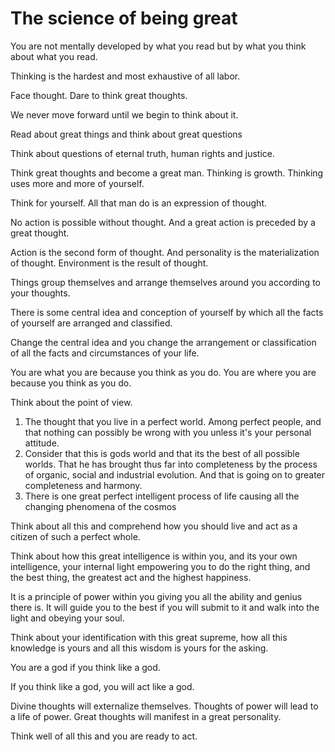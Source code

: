 # The science of being great
You are not mentally developed by what you read but by what you think about what you read. 

Thinking is the hardest and most exhaustive of all labor. 

Face thought. Dare to think great thoughts.

We never move forward until we begin to think about it.

Read about great things and think about great questions

Think about questions of eternal truth, human rights and justice.

Think great thoughts and become a great man. 
Thinking is growth. Thinking uses more and more of yourself.

Think for yourself. All that man do is an expression of thought.

No action is possible without thought. 
And a great action is preceded by a great thought.

Action is the second form of thought. 
And personality is the materialization of thought. 
Environment is the result of thought.

Things group themselves and arrange themselves around you according to your thoughts. 

There is some central idea and conception of yourself by which all the facts of yourself are arranged and classified.

Change the central idea and you change the arrangement or classification of all the facts and circumstances of your life. 

You are what you are because you think as you do.
You are where you are because you think as you do.

Think about the point of view.

1. The thought that you live in a perfect world. Among perfect people, and that nothing can possibly be wrong with you unless it's your personal attitude. 
2. Consider that this is gods world and that its the best of all possible worlds. That he has brought thus far into completeness by the process of organic, social and industrial evolution. And that is going on to greater completeness and harmony.
3. There is one great perfect intelligent process of life causing all the changing phenomena of the cosmos

Think about all this and comprehend how you should live and act as a citizen of such a perfect whole.  

Think about how this great intelligence is within you, and its your own intelligence, your internal light empowering you to do the right thing, and the best thing, the greatest act and the highest happiness.

It is a principle of power within you giving you all the ability and genius there is. It will guide you to the best if you will submit to it and walk into the light and obeying your soul.

Think about your identification with this great supreme, how all this knowledge is yours and all this wisdom is yours for the asking.

You are a god if you think like a god.

If you think like a god, you will act like a god. 

Divine thoughts will externalize themselves.
Thoughts of power will lead to a life of power.
Great thoughts will manifest in a great personality.

Think well of all this and you are ready to act.